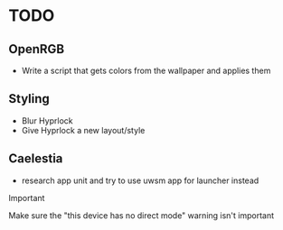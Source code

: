 # TODO

## OpenRGB

- Write a script that gets colors from the wallpaper and applies them

## Styling 
- Blur Hyprlock 
- Give Hyprlock a new layout/style

## Caelestia
- research app unit and try to use uwsm app for launcher instead 

> [!IMPORTANT]
> Make sure the "this device has no direct mode" warning isn't important
